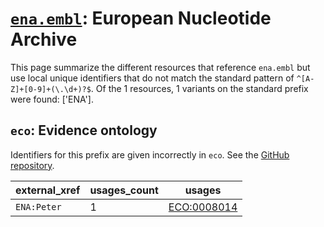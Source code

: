 # [`ena.embl`](https://bioregistry.io/ena.embl): European Nucleotide Archive

This page summarize the different resources that reference `ena.embl`
but use local unique identifiers that do not match the standard pattern of
`^[A-Z]+[0-9]+(\.\d+)?$`. Of the 1 resources,
1 variants on the standard prefix were found: ['ENA'].

## `eco`: Evidence ontology

Identifiers for this prefix are given incorrectly in `eco`. See the [GitHub repository](https://github.com/evidenceontology/evidenceontology).

| external_xref   |   usages_count | usages                                                    |
|-----------------|----------------|-----------------------------------------------------------|
| `ENA:Peter`     |              1 | [ECO:0008014](http://purl.obolibrary.org/obo/ECO_0008014) |

